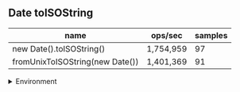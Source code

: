 ## Date toISOString

|name|ops/sec|samples|
|-|-|-|
|new Date().toISOString()|1,754,959|97|
|fromUnixToISOString(new Date())|1,401,369|91|


<details>
<summary>Environment</summary>

* __Machine:__ linux x64 | 2 vCPUs | 6.8GB Mem
* __Run:__ Tue Oct 03 2023 01:00:39 GMT+0000 (Coordinated Universal Time)
</details>


